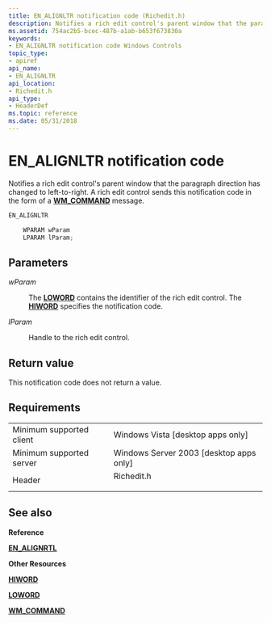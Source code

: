 ```yaml
---
title: EN_ALIGNLTR notification code (Richedit.h)
description: Notifies a rich edit control's parent window that the paragraph direction has changed to left-to-right. A rich edit control sends this notification code in the form of a WM\_COMMAND message.
ms.assetid: 754ac2b5-bcec-487b-a1ab-b653f673830a
keywords:
- EN_ALIGNLTR notification code Windows Controls
topic_type:
- apiref
api_name:
- EN_ALIGNLTR
api_location:
- Richedit.h
api_type:
- HeaderDef
ms.topic: reference
ms.date: 05/31/2018
---
```


# EN\_ALIGNLTR notification code

Notifies a rich edit control's parent window that the paragraph direction has changed to left-to-right. A rich edit control sends this notification code in the form of a [**WM\_COMMAND**](/windows/desktop/menurc/wm-command) message.


```C++
EN_ALIGNLTR

    WPARAM wParam
    LPARAM lParam; 
```



## Parameters

<dl> <dt>

*wParam* 
</dt> <dd>

The [**LOWORD**](/previous-versions/windows/desktop/legacy/ms632659(v=vs.85)) contains the identifier of the rich edit control. The [**HIWORD**](/previous-versions/windows/desktop/legacy/ms632657(v=vs.85)) specifies the notification code.

</dd> <dt>

*lParam* 
</dt> <dd>

Handle to the rich edit control.

</dd> </dl>

## Return value

This notification code does not return a value.

## Requirements



|                                     |                                                                                       |
|-------------------------------------|---------------------------------------------------------------------------------------|
| Minimum supported client<br/> | Windows Vista \[desktop apps only\]<br/>                                        |
| Minimum supported server<br/> | Windows Server 2003 \[desktop apps only\]<br/>                                  |
| Header<br/>                   | <dl> <dt>Richedit.h</dt> </dl> |



## See also

<dl> <dt>

**Reference**
</dt> <dt>

[**EN\_ALIGNRTL**](en-alignrtl.md)
</dt> <dt>

**Other Resources**
</dt> <dt>

[**HIWORD**](/previous-versions/windows/desktop/legacy/ms632657(v=vs.85))
</dt> <dt>

[**LOWORD**](/previous-versions/windows/desktop/legacy/ms632659(v=vs.85))
</dt> <dt>

[**WM\_COMMAND**](/windows/desktop/menurc/wm-command)
</dt> </dl>

 


